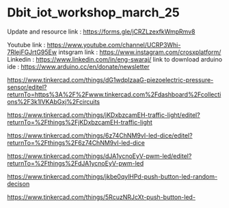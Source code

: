 
# Dbit_iot_workshop_march_25  
Update and resource link : https://forms.gle/jCRZLzexfkWmpRmv8


Youtube link : https://www.youtube.com/channel/UCRP3Whi-7RlejFGJrtG95Ew
intsgram link : https://www.instagram.com/crosxplatform/ 
Linkedin : https://www.linkedin.com/in/eng-swaraj/
link to download arduino ide : https://www.arduino.cc/en/donate/newsletter

https://www.tinkercad.com/things/dG1wdpIzaaG-piezoelectric-pressure-sensor/editel?returnTo=https%3A%2F%2Fwww.tinkercad.com%2Fdashboard%2Fcollections%2F3k1lVKAbGxj%2Fcircuits

https://www.tinkercad.com/things/jKDxbzcamEH-traffic-light/editel?returnTo=%2Fthings%2FjKDxbzcamEH-traffic-light

https://www.tinkercad.com/things/6z74ChNM9vI-led-dice/editel?returnTo=%2Fthings%2F6z74ChNM9vI-led-dice

https://www.tinkercad.com/things/dJA1ycnoEyV-pwm-led/editel?returnTo=%2Fthings%2FdJA1ycnoEyV-pwm-led

https://www.tinkercad.com/things/jkbe0qylHPd-push-button-led-random-decison

https://www.tinkercad.com/things/5RcuzNRJcXt-push-button-led-
